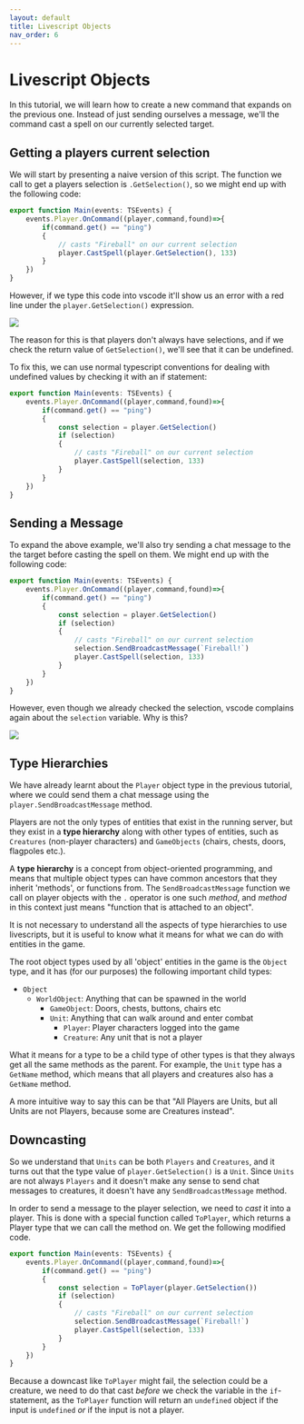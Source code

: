 ```yaml
---
layout: default
title: Livescript Objects
nav_order: 6
---
```


# Livescript Objects

In this tutorial, we will learn how to create a new command that expands on the previous one. Instead of just sending ourselves a message, we'll the command cast a spell on our currently selected target.

## Getting a players current selection

We will start by presenting a naive version of this script. The function we call to get a players selection is `.GetSelection()`, so we might end up with the following code:

```ts
export function Main(events: TSEvents) {
    events.Player.OnCommand((player,command,found)=>{
        if(command.get() == "ping")
        {
            // casts "Fireball" on our current selection
            player.CastSpell(player.GetSelection(), 133)
        }
    })
}
```

However, if we type this code into vscode it'll show us an error with a red line under the `player.GetSelection()` expression.

<img class="mi ili" src="https://i.imgur.com/WShf9aE.png">

The reason for this is that players don't always have selections, and if we check the return value of `GetSelection()`, we'll see that it can be undefined.

To fix this, we can use normal typescript conventions for dealing with undefined values by checking it with an if statement:

```ts
export function Main(events: TSEvents) {
    events.Player.OnCommand((player,command,found)=>{
        if(command.get() == "ping")
        {
            const selection = player.GetSelection()
            if (selection)
            {
                // casts "Fireball" on our current selection
                player.CastSpell(selection, 133)
            }
        }
    })
}
```

## Sending a Message

To expand the above example, we'll also try sending a chat message to the the target before casting the spell on them. We might end up with the following code:

```ts
export function Main(events: TSEvents) {
    events.Player.OnCommand((player,command,found)=>{
        if(command.get() == "ping")
        {
            const selection = player.GetSelection()
            if (selection)
            {
                // casts "Fireball" on our current selection
                selection.SendBroadcastMessage(`Fireball!`)
                player.CastSpell(selection, 133)
            }
        }
    })
}
```

However, even though we already checked the selection, vscode complains again about the `selection` variable. Why is this?

<img class="mi ili" src="https://i.imgur.com/IptUOh0.png">

## Type Hierarchies

We have already learnt about the `Player` object type in the previous tutorial, where we could send them a chat message using the `player.SendBroadcastMessage` method.

Players are not the only types of entities that exist in the running server, but they exist in a **type hierarchy** along with other types of entities, such as `Creatures` (non-player characters) and `GameObjects` (chairs, chests, doors, flagpoles etc.).

A **type hierarchy** is a concept from object-oriented programming, and means that multiple object types can have common ancestors that they inherit 'methods', or functions from. The `SendBroadcastMessage` function we call on player objects with the `.` operator is one such _method_, and _method_ in this context just means "function that is attached to an object".

It is not necessary to understand all the aspects of type hierarchies to use livescripts, but it is useful to know what it means for what we can do with entities in the game.

The root object types used by all 'object' entities in the game is the `Object` type, and it has (for our purposes) the following important child types:

- `Object`
    - `WorldObject`: Anything that can be spawned in the world
        - `GameObject`: Doors, chests, buttons, chairs etc
        - `Unit`: Anything that can walk around and enter combat
            - `Player`: Player characters logged into the game
            - `Creature`: Any unit that is not a player

What it means for a type to be a child type of other types is that they always get all the same methods as the parent. For example, the `Unit` type has a `GetName` method, which means that all players and creatures also has a `GetName` method.

A more intuitive way to say this can be that "All Players are Units, but all Units are not Players, because some are Creatures instead".

## Downcasting

So we understand that `Units` can be both `Players` and `Creatures`, and it turns out that the type value of `player.GetSelection()` is a `Unit`. Since `Units` are not always `Players` and it doesn't make any sense to send chat messages to creatures, it doesn't have any `SendBroadcastMessage` method.

In order to send a message to the player selection, we need to _cast_ it into a player. This is done with a special function called `ToPlayer`, which returns a Player type that we can call the method on. We get the following modified code.

```ts
export function Main(events: TSEvents) {
    events.Player.OnCommand((player,command,found)=>{
        if(command.get() == "ping")
        {
            const selection = ToPlayer(player.GetSelection())
            if (selection)
            {
                // casts "Fireball" on our current selection
                selection.SendBroadcastMessage(`Fireball!`)
                player.CastSpell(selection, 133)
            }
        }
    })
}
```

Because a downcast like `ToPlayer` might fail, the selection could be a creature, we need to do that cast _before_ we check the variable in the `if`-statement, as the `ToPlayer` function will return an `undefined` object if the input is `undefined` _or_ if the input is not a player.